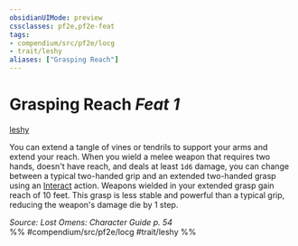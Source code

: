 ```yaml
---
obsidianUIMode: preview
cssclasses: pf2e,pf2e-feat
tags:
- compendium/src/pf2e/locg
- trait/leshy
aliases: ["Grasping Reach"]
---
```

# Grasping Reach  *Feat 1*  
[leshy](rules/traits/leshy-b1.md "Leshy Ancestry & Heritage Trait")  


You can extend a tangle of vines or tendrils to support your arms and extend your reach. When you wield a melee weapon that requires two hands, doesn't have reach, and deals at least `1d6` damage, you can change between a typical two-handed grip and an extended two-handed grasp using an [Interact](rules/actions/interact.md) action. Weapons wielded in your extended grasp gain reach of 10 feet. This grasp is less stable and powerful than a typical grip, reducing the weapon's damage die by 1 step.

*Source: Lost Omens: Character Guide p. 54*  
%% #compendium/src/pf2e/locg #trait/leshy %%